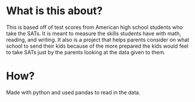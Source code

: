 # What is this about?
This is based off of test scores from American high school students who take the SATs.
It is meant to measure the skills students have with math, reading, and writing. It also
is a project that helps parents consider on what school to send their kids because of the
more prepared the kids would feel to take SATs just by the parents looking at the data given
to them.

# How?
Made with python and used pandas to read in the data.
